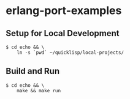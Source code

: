 # erlang-port-examples

## Setup for Local Development

```shell
$ cd echo && \
    ln -s `pwd` ~/quicklisp/local-projects/
```

## Build and Run

```shell
$ cd echo && \
    make && make run
```
